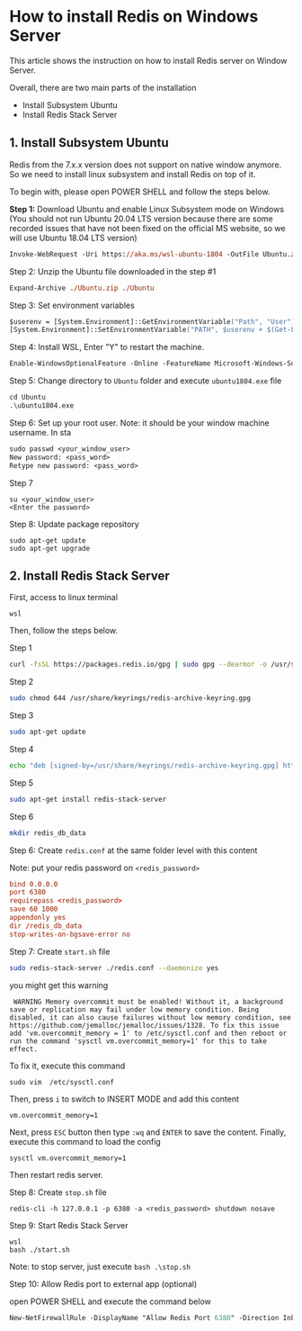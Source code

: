 # How to install Redis on Windows Server

This article shows the instruction on how to install Redis server on Window Server.

Overall, there are two main parts of the installation

- Install Subsystem Ubuntu
- Install Redis Stack Server

## 1. Install Subsystem Ubuntu

Redis from the 7.x.x version does not support on native window anymore. So we need to install linux subsystem and install Redis on top of it.

To begin with, please open POWER SHELL and follow the steps below.

**Step 1:** Download Ubuntu and enable Linux Subsystem mode on Windows (You should not run Ubuntu 20.04 LTS version because there are some recorded issues that have not been fixed on the official MS website, so we will use Ubuntu 18.04 LTS version)

```ps
Invoke-WebRequest -Uri https://aka.ms/wsl-ubuntu-1804 -OutFile Ubuntu.zip -UseBasicParsing
```

Step 2: Unzip the Ubuntu file downloaded in the step #1

```ps
Expand-Archive ./Ubuntu.zip ./Ubuntu
```

Step 3: Set environment variables

```ps
$userenv = [System.Environment]::GetEnvironmentVariable("Path", "User")
[System.Environment]::SetEnvironmentVariable("PATH", $userenv + $(Get-Location).Path + "\Ubuntu", "User")
```

Step 4: Install WSL, Enter "Y" to restart the machine.

```ps
Enable-WindowsOptionalFeature -Online -FeatureName Microsoft-Windows-Subsystem-Linux
```

Step 5: Change directory to `Ubuntu` folder and execute `ubuntu1804.exe` file

```ps
cd Ubuntu
.\ubuntu1804.exe
```

Step 6: Set up your root user. Note: it should be your window machine username. In sta

```ps
sudo passwd <your_window_user>
New password: <pass_word>
Retype new password: <pass_word>
```

Step 7

```
su <your_window_user>
<Enter the password>
```

Step 8: Update package repository

```
sudo apt-get update
sudo apt-get upgrade
```

## 2. Install Redis Stack Server

First, access to linux terminal

```
wsl
```

Then, follow the steps below.

Step 1

```bash
curl -fsSL https://packages.redis.io/gpg | sudo gpg --dearmor -o /usr/share/keyrings/redis-archive-keyring.gpg
```

Step 2

```bash
sudo chmod 644 /usr/share/keyrings/redis-archive-keyring.gpg
```

Step 3

```bash
sudo apt-get update
```

Step 4

```bash
echo "deb [signed-by=/usr/share/keyrings/redis-archive-keyring.gpg] https://packages.redis.io/deb $(lsb_release -cs) main" | sudo tee /etc/apt/sources.list.d/redis.list
```

Step 5

```bash
sudo apt-get install redis-stack-server
```

Step 6

```bash
mkdir redis_db_data
```

Step 6: Create `redis.conf` at the same folder level with this content

Note: put your redis password on `<redis_password>`

```conf
bind 0.0.0.0
port 6380
requirepass <redis_password>
save 60 1000
appendonly yes
dir /redis_db_data
stop-writes-on-bgsave-error no
```

Step 7: Create `start.sh` file 

```bash
sudo redis-stack-server ./redis.conf --daemonize yes
```

you might get this warning

```
 WARNING Memory overcommit must be enabled! Without it, a background save or replication may fail under low memory condition. Being disabled, it can also cause failures without low memory condition, see https://github.com/jemalloc/jemalloc/issues/1328. To fix this issue add 'vm.overcommit_memory = 1' to /etc/sysctl.conf and then reboot or run the command 'sysctl vm.overcommit_memory=1' for this to take effect.
```

To fix it, execute this command

```
sudo vim  /etc/sysctl.conf
```

Then, press `i` to switch to INSERT MODE and add this content

```
vm.overcommit_memory=1
```

Next, press `ESC` button then type `:wq` and `ENTER` to save the content.
Finally, execute this command to load the config

```
sysctl vm.overcommit_memory=1
```

Then restart redis server.

Step 8: Create `stop.sh` file

```
redis-cli -h 127.0.0.1 -p 6380 -a <redis_password> shutdown nosave
```

Step 9: Start Redis Stack Server

```
wsl
bash ./start.sh
```

Note: to stop server, just execute `bash .\stop.sh`

Step 10: Allow Redis port to external app (optional)

open POWER SHELL and execute the command below

```ps
New-NetFirewallRule -DisplayName "Allow Redis Port 6380" -Direction Inbound -LocalPort 6380 -Protocol TCP -Action Allow
```
